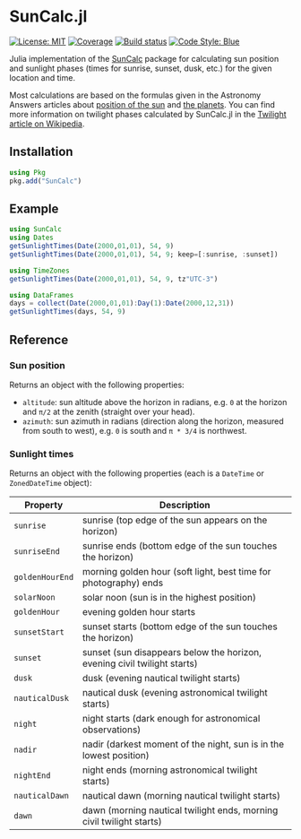 # SunCalc.jl

[![License: MIT](https://img.shields.io/badge/License-MIT-green.svg)](https://github.com/g-rppl/SunCalc.jl/blob/main/LICENSE)
[![Coverage](https://codecov.io/gh/g-rppl/SunCalc.jl/branch/main/graph/badge.svg)](https://codecov.io/gh/g-rppl/SunCalc.jl)
[![Build status](https://github.com/g-rppl/SunCalc.jl/workflows/CI/badge.svg)](https://github.com/g-rppl/SunCalc.jl/actions)
[![Code Style: Blue](https://img.shields.io/badge/code%20style-blue-4495d1.svg)](https://github.com/invenia/BlueStyle)

Julia implementation of the [SunCalc](https://github.com/mourner/suncalc/) package for calculating sun position and sunlight phases 
(times for sunrise, sunset, dusk, etc.) for the given location and time.

Most calculations are based on the formulas given in the Astronomy Answers articles
about [position of the sun](https://www.aa.quae.nl/en/reken/zonpositie.html)
and [the planets](https://www.aa.quae.nl/en/reken/hemelpositie.html).
You can find more information on twilight phases calculated by SunCalc.jl
in the [Twilight article on Wikipedia](https://en.wikipedia.org/wiki/Twilight).

## Installation

```julia
using Pkg
pkg.add("SunCalc")
```

## Example

```julia
using SunCalc
using Dates
getSunlightTimes(Date(2000,01,01), 54, 9)
getSunlightTimes(Date(2000,01,01), 54, 9; keep=[:sunrise, :sunset])

using TimeZones
getSunlightTimes(Date(2000,01,01), 54, 9, tz"UTC-3")

using DataFrames
days = collect(Date(2000,01,01):Day(1):Date(2000,12,31))
getSunlightTimes(days, 54, 9)
```

## Reference

### Sun position

Returns an object with the following properties:

- `altitude`: sun altitude above the horizon in radians,
e.g. `0` at the horizon and `π/2` at the zenith (straight over your head).
- `azimuth`: sun azimuth in radians (direction along the horizon, measured from south to west), e.g. `0` is south and `π * 3/4` is northwest.

### Sunlight times

Returns an object with the following properties (each is a `DateTime` or `ZonedDateTime` object):

| Property        | Description                                                              |
| --------------- | ------------------------------------------------------------------------ |
| `sunrise`       | sunrise (top edge of the sun appears on the horizon)                     |
| `sunriseEnd`    | sunrise ends (bottom edge of the sun touches the horizon)                |
| `goldenHourEnd` | morning golden hour (soft light, best time for photography) ends         |
| `solarNoon`     | solar noon (sun is in the highest position)                              |
| `goldenHour`    | evening golden hour starts                                               |
| `sunsetStart`   | sunset starts (bottom edge of the sun touches the horizon)               |
| `sunset`        | sunset (sun disappears below the horizon, evening civil twilight starts) |
| `dusk`          | dusk (evening nautical twilight starts)                                  |
| `nauticalDusk`  | nautical dusk (evening astronomical twilight starts)                     |
| `night`         | night starts (dark enough for astronomical observations)                 |
| `nadir`         | nadir (darkest moment of the night, sun is in the lowest position)       |
| `nightEnd`      | night ends (morning astronomical twilight starts)                        |
| `nauticalDawn`  | nautical dawn (morning nautical twilight starts)                         |
| `dawn`          | dawn (morning nautical twilight ends, morning civil twilight starts)     |

